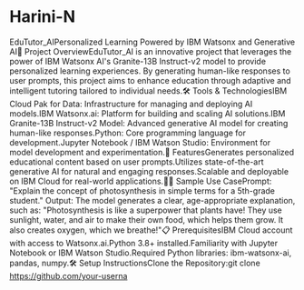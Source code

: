 # Harini-N
EduTutor_AIPersonalized Learning Powered by IBM Watsonx and Generative AI📌 Project OverviewEduTutor_AI is an innovative project that leverages the power of IBM Watsonx AI's Granite-13B Instruct-v2 model to provide personalized learning experiences. By generating human-like responses to user prompts, this project aims to enhance education through adaptive and intelligent tutoring tailored to individual needs.🛠 Tools & TechnologiesIBM Cloud Pak for Data: Infrastructure for managing and deploying AI models.IBM Watsonx.ai: Platform for building and scaling AI solutions.IBM Granite-13B Instruct-v2 Model: Advanced generative AI model for creating human-like responses.Python: Core programming language for development.Jupyter Notebook / IBM Watson Studio: Environment for model development and experimentation.🚀 FeaturesGenerates personalized educational content based on user prompts.Utilizes state-of-the-art generative AI for natural and engaging responses.Scalable and deployable on IBM Cloud for real-world applications.🧑‍🏫 Sample Use CasePrompt: "Explain the concept of photosynthesis in simple terms for a 5th-grade student."
Output: The model generates a clear, age-appropriate explanation, such as:
"Photosynthesis is like a superpower that plants have! They use sunlight, water, and air to make their own food, which helps them grow. It also creates oxygen, which we breathe!"📋 PrerequisitesIBM Cloud account with access to Watsonx.ai.Python 3.8+ installed.Familiarity with Jupyter Notebook or IBM Watson Studio.Required Python libraries: ibm-watsonx-ai, pandas, numpy.🛠 Setup InstructionsClone the Repository:git clone https://github.com/your-userna
